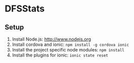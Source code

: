 # DFSStats

## Setup

1. Install Node.js: http://www.nodejs.org
1. Install cordova and ionic: `npm install -g cordova ionic`
1. Install the project specific node modules: `npm install`
1. Install the plugins for ionic: `ionic state reset`
